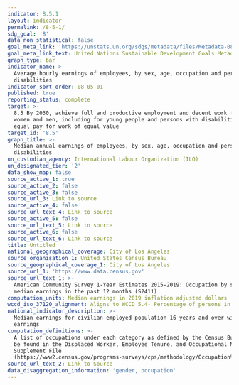 ```yaml
---
indicator: 8.5.1
layout: indicator
permalink: /8-5-1/
sdg_goal: '8'
data_non_statistical: false
goal_meta_link: 'https://unstats.un.org/sdgs/metadata/files/Metadata-08-05-01.pdf'
goal_meta_link_text: United Nations Sustainable Development Goals Metadata (PDF 317 KB)
graph_type: bar
indicator_name: >-
  Average hourly earnings of employees, by sex, age, occupation and persons with
  disabilities
indicator_sort_order: 08-05-01
published: true
reporting_status: complete
target: >-
  8.5 By 2030, achieve full and productive employment and decent work for all
  women and men, including for young people and persons with disabilities, and
  equal pay for work of equal value
target_id: '8.5'
graph_title: >-
  Median annual earnings of employees, by sex, age, occupation and persons with
  disabilities
un_custodian_agency: International Labour Organization (ILO)
un_designated_tier: '2'
data_show_map: false
source_active_1: true
source_active_2: false
source_active_3: false
source_url_3: Link to source
source_active_4: false
source_url_text_4: Link to source
source_active_5: false
source_url_text_5: Link to source
source_active_6: false
source_url_text_6: Link to source
title: Untitled
national_geographical_coverage: City of Los Angeles
source_organisation_1: United States Census Bureau
source_geographical_coverage_1: City of Los Angeles
source_url_1: 'https://www.data.census.gov'
source_url_text_1: >-
  American Community Survey 1-Year Estimates 2015-2019: Occupation by sex and
  median earnings in the past 12 months (S2411)
computation_units: Median earnings in 2019 inflation adjusted dollars
wccd_iso_37120_alignment: Aligns to WCCD 5.4- Percentage of persons in full-time employment
national_indicator_description: >-
  Median earnings for civilian employed population 16 years and over with
  earnings
computation_definitions: >-
  A list of occupations under each category as defined by the Census Bureau can
  be found in the Displaced Worker, Employee Tenure, and Occupational Mobility
  Supplement File
  (https://www2.census.gov/programs-surveys/cps/methodology/Occupation%20Codes.pdf)
source_url_text_2: Link to Source
data_disaggregation_information: 'gender, occupation'
---
```

